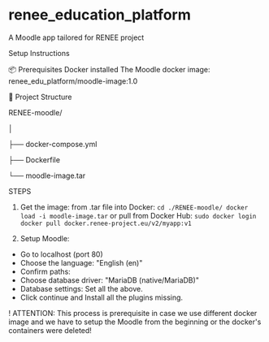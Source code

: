 # renee_education_platform
A Moodle app tailored for RENEE project

Setup Instructions

📦 Prerequisites
Docker installed
The Moodle docker image:  renee_edu_platform/moodle-image:1.0
 
📁 Project Structure
 
RENEE-moodle/

│

├── docker-compose.yml

├── Dockerfile

└── moodle-image.tar
 
STEPS
 
 1. Get the image:
    from .tar file into Docker:
        ``` cd ./RENEE-moodle/
            docker load -i moodle-image.tar ```
    or pull from Docker Hub: 
        ```sudo docker login
        docker pull docker.renee-project.eu/v2/myapp:v1```
 
2. Setup Moodle:
  - Go to localhost (port 80)
  - Choose the language: "English (en)"
  - Confirm paths: 
  - Choose database driver: "MariaDB (native/MariaDB)"
  - Database settings: Set all the above.
  - Click continue and Install all the plugins missing.
 
! ATTENTION: This process is prerequisite in case we use different docker image and we have to setup the Moodle from the beginning or the docker's containers were deleted!
 
